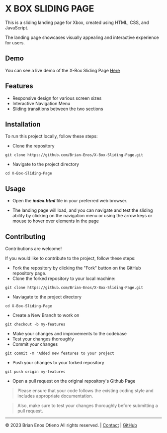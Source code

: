 # **X BOX SLIDING PAGE**

This is a sliding landing page for Xbox, created using HTML, CSS, and JavaScript.

The landing page showcases visually appealing and interactive experience for users.

## **Demo**
You can see a live demo of the X-Box Sliding Page [Here]()

## **Features** 

* Responsive design for various screen sizes
* Interactive Navigation Menu
* Sliding transitions between the two sections

## **Installation**

To run this project locally, follow these steps:

* Clone the repository

```
git clone https://github.com/Brian-Enos/X-Box-Sliding-Page.git
```

* Navigate to the project directory

```
cd X-Box-Sliding-Page
```

## **Usage**

* Open the ***index.html*** file in your preferred web browser.

* The landing page will load, and you can navigate and test the sliding ability by clicking on the navigation menu or using the arrow keys or mouse to hover over elements in the page


## **Contributing**

Contributions are welcome!

If you would like to contribute to the project, follow these steps:

* Fork the repository by clicking the "Fork" button on the GitHub repository page.
* Clone the forked repository to your local machine:

```
git clone https://github.com/Brian-Enos/X-Box-Sliding-Page.git
```

* Naviagate to the project directory

```
cd X-Box-Sliding-Page
```

* Create a New Branch to work on

```
git checkout -b my-features

```

* Make your changes and improvements to the codebase 
* Test your changes thoroughly 
* Commit your changes

```
git commit -m "Added new features to your project

```

* Push your changes to your forked repository

```
git push origin my-features
```
* Open a pull request on the original repository's Github Page

> Please ensure that your code follows the existing coding style and includes appropriate documentation.

> Also, make sure to test your changes thoroughly before submitting a pull request.




---

© 2023 Brian Enos Otieno  All rights reserved. | [Contact](mailto:brianenos9198@.com) | [GitHub](https://github.com/Brian-Enos)
